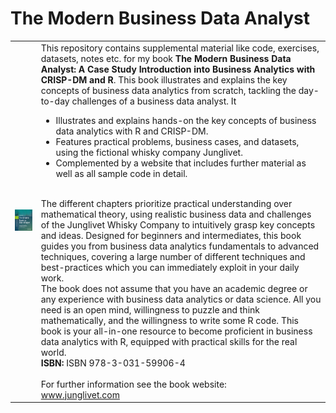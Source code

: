 # The Modern Business Data Analyst

<table>
  <tr>
    <!-- Image Cell -->
    <td>
      <img src="https://github.com/dominikjung42/BusinessAnalyticsBook/blob/main/media/book_1.png?raw=true" alt="Book Cover" width="250"/>
    </td>
    <!-- Text Description Cell -->
    <td>
      This repository contains supplemental material like code, exercises, datasets, notes etc. for my book <strong>The Modern Business Data Analyst: A Case Study Introduction into Business Analytics with CRISP-DM and R</strong>.
      This book illustrates and explains the key concepts of business data analytics from scratch, tackling the day-to-day challenges of a business data analyst. It
      <ul>
        <li>Illustrates and explains hands-on the key concepts of business data analytics with R and CRISP-DM.</li>
        <li>Features practical problems, business cases, and datasets, using the fictional whisky company Junglivet.</li>
        <li>Complemented by a website that includes further material as well as all sample code in detail.</li>
      </ul>
      <br>
      The different chapters prioritize practical understanding over mathematical theory, using realistic business data and challenges of the Junglivet Whisky Company to intuitively grasp key concepts and ideas. Designed for beginners and intermediates, this book guides you from business data analytics fundamentals to advanced techniques, covering a large number of different techniques and best-practices which you can immediately exploit in your daily work. 
      <br>
      The book does not assume that you have an academic degree or any experience with business data analytics or data science. All you need is an open mind, willingness to puzzle and think mathematically, and the willingness to write some R code. This book is your all-in-one resource to become proficient in business data analytics with R, equipped with practical skills for the real world.
      <br>
      <strong>ISBN:</strong> ISBN 978-3-031-59906-4
      <br><br>
      For further information see the book website:<br>
      <a href="http://www.junglivet.com">www.junglivet.com</a>
    </td>
  </tr>
</table>
